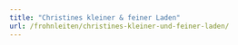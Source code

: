 ```yaml
---
title: "Christines kleiner & feiner Laden"
url: /frohnleiten/christines-kleiner-und-feiner-laden/
---
```

